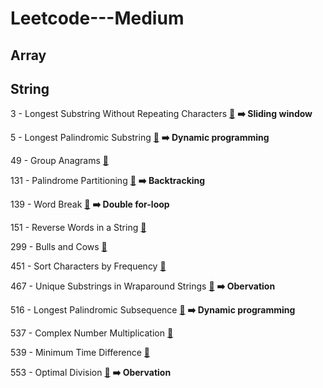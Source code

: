 # Leetcode---Medium

## Array


## String

3 - Longest Substring Without Repeating Characters [:link:](https://leetcode.com/problems/longest-substring-without-repeating-characters/) **:arrow_right: Sliding window**

5 - Longest Palindromic Substring [:link:](https://leetcode.com/problems/longest-palindromic-substring/) **:arrow_right: Dynamic programming**

49 - Group Anagrams [:link:](https://leetcode.com/problems/group-anagrams/)

131 - Palindrome Partitioning [:link:](https://leetcode.com/problems/palindrome-partitioning/) **:arrow_right: Backtracking**

139 - Word Break [:link:](https://leetcode.com/problems/word-break/) **:arrow_right: Double for-loop**

151 - Reverse Words in a String [:link:](https://leetcode.com/problems/reverse-words-in-a-string/)

299 - Bulls and Cows [:link:](https://leetcode.com/problems/bulls-and-cows/)

451 - Sort Characters by Frequency [:link:](https://leetcode.com/problems/sort-characters-by-frequency/)

467 - Unique Substrings in Wraparound Strings [:link:](https://leetcode.com/problems/unique-substrings-in-wraparound-string/) **:arrow_right: Obervation**

516 - Longest Palindromic Subsequence [:link:](https://leetcode.com/problems/longest-palindromic-subsequence/) **:arrow_right: Dynamic programming**

537 - Complex Number Multiplication [:link:](https://leetcode.com/problems/complex-number-multiplication/)

539 - Minimum Time Difference [:link:](https://leetcode.com/problems/minimum-time-difference/)

553 - Optimal Division [:link:](https://leetcode.com/problems/optimal-division/) **:arrow_right: Obervation**

